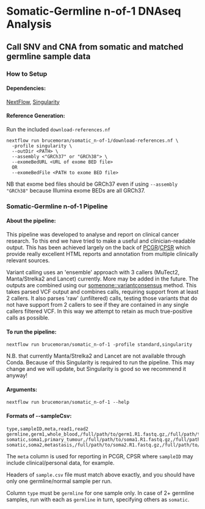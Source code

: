 # Somatic-Germline n-of-1 DNAseq Analysis
## Call SNV and CNA from somatic and matched germline sample data
### How to Setup
#### Dependencies:
[NextFlow](https://www.nextflow.io/index.html#GetStarted), [Singularity](https://sylabs.io/guides/3.0/user-guide/installation.html#)
#### Reference Generation:
Run the included `download-references.nf`
```
nextflow run brucemoran/somatic_n-of-1/download-references.nf \
  -profile singularity \
  --outDir <PATH> \
  --assembly <"GRCh37" or "GRCh38"> \
  --exomeBedURL <URL of exome BED file>
  OR
  --exomeBedFile <PATH to exome BED file>
```
NB that exome bed files should be GRCh37 even if using `--assembly "GRCh38"` because Illumina exome BEDs are all GRCh37.
### Somatic-Germline n-of-1 Pipeline
#### About the pipeline:
This pipeline was developed to analyse and report on clinical cancer research. To this end we have tried to make a useful and clinician-readable output. This has been achieved largely on the back of [PCGR](https://github.com/sigven/pcgr)/[CPSR](https://github.com/sigven/cpsr) which provide really excellent HTML reports and annotation from multiple clinically relevant sources.

Variant calling uses an 'ensemble' approach with 3 callers (MuTect2, Manta/Strelka2 and Lancet) currently. More may be added in the future. The outputs are combined using our [somenone::variantconsensus](https://github.com/brucemoran/somenone/blob/master/R/somenone_variantconsensus.R) method. This takes parsed VCF output and combines calls, requiring support from at least 2 callers. It also parses 'raw' (unfiltered) calls, testing those variants that do not have support from 2 callers to see if they are contained in any single callers filtered VCF. In this way we attempt to retain as much true-positive calls as possible.
#### To run the pipeline:
```
nextflow run brucemoran/somatic_n-of-1 -profile standard,singularity
```
N.B. that currently Manta/Strelka2 and Lancet are not available through Conda. Because of this Singularity is required to run the pipeline. This may change and we will update, but Singularity is good so we recommend it anyway!
#### Arguments:
```
nextflow run brucemoran/somatic_n-of-1 --help
```
#### Formats of --sampleCsv:
```
type,sampleID,meta,read1,read2
germline,germ1,whole_blood,/full/path/to/germ1.R1.fastq.gz,/full/path/to/germ1.R2.fastq.gz
somatic,soma1,primary_tumour,/full/path/to/soma1.R1.fastq.gz,/full/path/to/soma1.R2.fastq.gz
somatic,soma2,metastasis,/full/path/to/soma2.R1.fastq.gz,/full/path/to/soma2.R2.fastq.gz
```
The `meta` column is used for reporting in PCGR, CPSR where `sampleID` may include clinical/personal data, for example.

Headers of `sample.csv` file must match above exactly, and you should have only one germline/normal sample per run.

Column `type` must be `germline` for one sample only. In case of 2+ germline samples, run with each as `germline` in turn, specifying others as `somatic`.
